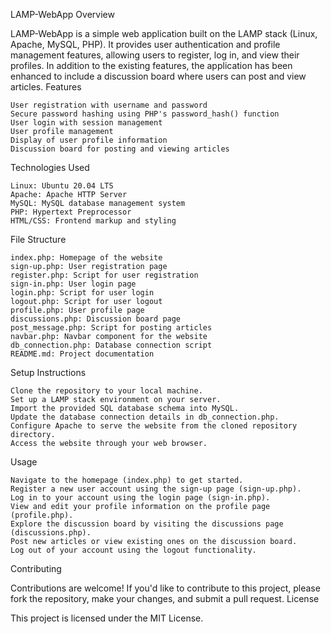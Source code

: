 LAMP-WebApp
Overview

LAMP-WebApp is a simple web application built on the LAMP stack (Linux, Apache, MySQL, PHP). It provides user authentication and profile management features, allowing users to register, log in, and view their profiles. In addition to the existing features, the application has been enhanced to include a discussion board where users can post and view articles.
Features

    User registration with username and password
    Secure password hashing using PHP's password_hash() function
    User login with session management
    User profile management
    Display of user profile information
    Discussion board for posting and viewing articles

Technologies Used

    Linux: Ubuntu 20.04 LTS
    Apache: Apache HTTP Server
    MySQL: MySQL database management system
    PHP: Hypertext Preprocessor
    HTML/CSS: Frontend markup and styling

File Structure

    index.php: Homepage of the website
    sign-up.php: User registration page
    register.php: Script for user registration
    sign-in.php: User login page
    login.php: Script for user login
    logout.php: Script for user logout
    profile.php: User profile page
    discussions.php: Discussion board page
    post_message.php: Script for posting articles
    navbar.php: Navbar component for the website
    db_connection.php: Database connection script
    README.md: Project documentation

Setup Instructions

    Clone the repository to your local machine.
    Set up a LAMP stack environment on your server.
    Import the provided SQL database schema into MySQL.
    Update the database connection details in db_connection.php.
    Configure Apache to serve the website from the cloned repository directory.
    Access the website through your web browser.

Usage

    Navigate to the homepage (index.php) to get started.
    Register a new user account using the sign-up page (sign-up.php).
    Log in to your account using the login page (sign-in.php).
    View and edit your profile information on the profile page (profile.php).
    Explore the discussion board by visiting the discussions page (discussions.php).
    Post new articles or view existing ones on the discussion board.
    Log out of your account using the logout functionality.

Contributing

Contributions are welcome! If you'd like to contribute to this project, please fork the repository, make your changes, and submit a pull request.
License

This project is licensed under the MIT License.
